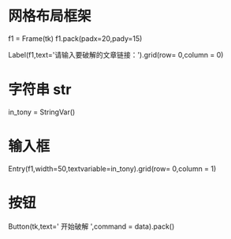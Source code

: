 # 网格布局框架
f1 = Frame(tk)
f1.pack(padx=20,pady=15)

Label(f1,text='请输入要破解的文章链接：').grid(row= 0,column = 0)
# 字符串 str
in_tony = StringVar()
# 输入框
Entry(f1,width=50,textvariable=in_tony).grid(row= 0,column = 1)
# 按钮
Button(tk,text=' 开始破解 ',command = data).pack()
